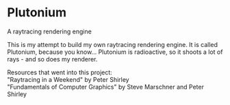 # Plutonium

A raytracing rendering engine

This is my attempt to build my own raytracing rendering engine. It is called Plutonium, because you know... Plutonium is radioactive, so it shoots a lot of rays - and so does my renderer.

Resources that went into this project:\
"Raytracing in a Weekend" by Peter Shirley\
"Fundamentals of Computer Graphics" by Steve Marschner and Peter Shirley
